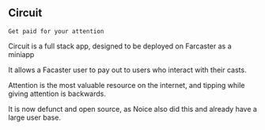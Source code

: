 ## Circuit

`Get paid for your attention`

Circuit is a full stack app, designed to be deployed on Farcaster as a miniapp

It allows a Facaster user to pay out to users who interact with their casts.

Attention is the most valuable resource on the internet, and tipping while giving attention is backwards.

It is now defunct and open source, as Noice also did this and already have a large user base.
